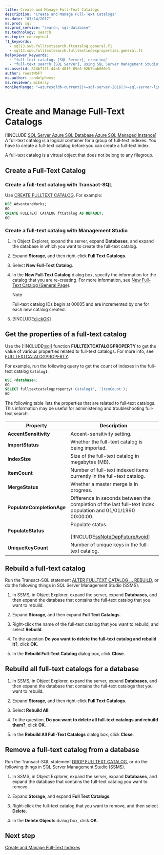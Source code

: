 ```yaml
---
title: Create and Manage Full-Text Catalogs
description: "Create and Manage Full-Text Catalogs"
ms.date: "03/14/2017"
ms.prod: sql
ms.prod_service: "search, sql-database"
ms.technology: search
ms.topic: conceptual
f1_keywords:
  - sql13.swb.fulltextsearch.ftcatalog.general.f1
  - sql13.swb.fulltextsearch.fulltextindexproperties.general.f1
helpviewer_keywords: 
  - "full-text catalogs [SQL Server], creating"
  - "full-text search [SQL Server], using SQL Server Management Studio"
ms.assetid: 824b7131-44a6-4815-89e6-62b7bab060e3
author: rwestMSFT
ms.author: randolphwest
ms.reviewer: mikeray
monikerRange: "=azuresqldb-current||>=sql-server-2016||>=sql-server-linux-2017||=azuresqldb-mi-current"
---
```


# Create and Manage Full-Text Catalogs

[!INCLUDE [SQL Server Azure SQL Database Azure SQL Managed Instance](../../includes/applies-to-version/sql-asdb-asdbmi.md)]
A full-text catalog is a logical container for a group of full-text indexes. You have to create a full-text catalog before you can create a full-text index.

A full-text catalog is a virtual object that does not belong to any filegroup.
  
##  <a name="creating"></a> Create a Full-Text Catalog  

### Create a full-text catalog with Transact-SQL
Use [CREATE FULLTEXT CATALOG](../../t-sql/statements/create-fulltext-catalog-transact-sql.md). For example:

```sql 
USE AdventureWorks;  
GO  
CREATE FULLTEXT CATALOG ftCatalog AS DEFAULT;  
GO  
``` 

### Create a full-text catalog with Management Studio
1.  In Object Explorer, expand the server, expand **Databases**, and expand the database in which you want to create the full-text catalog.  
  
2.  Expand **Storage**, and then right-click **Full Text Catalogs**.  
  
3.  Select **New Full-Text Catalog**.  
  
4.  In the **New Full-Text Catalog** dialog box, specify the information for the catalog that you are re-creating. For more information, see [New Full-Text Catalog &#40;General Page&#41;](../../t-sql/statements/create-fulltext-catalog-transact-sql.md).  
  
    > [!NOTE]  
    >  Full-text catalog IDs begin at 00005 and are incremented by one for each new catalog created.  
  
5.  [!INCLUDE[clickOK](../../includes/clickok-md.md)]  

##  <a name="props"></a> Get the properties of a full-text catalog  
Use the [!INCLUDE[tsql](../../includes/tsql-md.md)] function **FULLTEXTCATALOGPROPERTY** to get the value of various properties related to full-text catalogs. For more info, see [FULLTEXTCATALOGPROPERTY](../../t-sql/functions/fulltextcatalogproperty-transact-sql.md).

For example, run the following query to get the count of indexes in the full-text catalog `Catalog1`.

```sql 
USE <database>;  
GO  
SELECT fulltextcatalogproperty('Catalog1', 'ItemCount');  
GO  
```  
  
The following table lists the properties that are related to full-text catalogs. This information may be useful for administering and troubleshooting full-text search. 
  
|Property|Description|  
|--------------|-----------------|  
|**AccentSensitivity**|Accent-sensitivity setting.|
|**ImportStatus**|Whether the full-text catalog is being imported.|  
|**IndexSize**|Size of the full-text catalog in megabytes (MB).| 
|**ItemCount**|Number of full-text indexed items currently in the full-text catalog.|  
|**MergeStatus**|Whether a master merge is in progress.| 
|**PopulateCompletionAge**|Difference in seconds between the completion of the last full-text index population and 01/01/1990 00:00:00.| 
|**PopulateStatus**|Populate status.<br /><br /> [!INCLUDE[ssNoteDepFutureAvoid](../../includes/ssnotedepfutureavoid-md.md)]|  
|**UniqueKeyCount**|Number of unique keys in the full-text catalog.| 

##  <a name="rebuildone"></a> Rebuild a full-text catalog  

Run the Transact-SQL statement [ALTER FULLTEXT CATALOG ... REBUILD](
../../t-sql/statements/alter-fulltext-catalog-transact-sql.md), or do the following things in SQL Server Management Studio (SSMS).

1.  In SSMS, in Object Explorer, expand the server, expand **Databases**, and then expand the database that contains the full-text catalog that you want to rebuild.  
  
2.  Expand **Storage**, and then expand **Full Text Catalogs**.  
  
3.  Right-click the name of the full-text catalog that you want to rebuild, and select **Rebuild**.  
  
4.  To the question **Do you want to delete the full-text catalog and rebuild it?**, click **OK**.  
  
5.  In the **Rebuild Full-Text Catalog** dialog box, click **Close**.  
   
##  <a name="rebuildall"></a> Rebuild all full-text catalogs for a database  

1.  In SSMS, in Object Explorer, expand the server, expand **Databases**, and then expand the database that contains the full-text catalogs that you want to rebuild.  
  
2.  Expand **Storage**, and then right-click **Full Text Catalogs**.  
  
3.  Select **Rebuild All**.  
  
4.  To the question, **Do you want to delete all full-text catalogs and rebuild them?**, click **OK**.  
  
5.  In the **Rebuild All Full-Text Catalogs** dialog box, click **Close**.  
  
  
  
##  <a name="removing"></a> Remove a full-text catalog from a database  

Run the Transact-SQL statement [DROP FULLTEXT CATALOG](
../../t-sql/statements/drop-fulltext-catalog-transact-sql.md), or do the following things in SQL Server Management Studio (SSMS).

1.  In SSMS, in Object Explorer, expand the server, expand **Databases**, and expand the database that contains the full-text catalog you want to remove.  
  
2.  Expand **Storage**, and expand **Full Text Catalogs**.  
  
3.  Right-click the full-text catalog that you want to remove, and then select **Delete**.  
  
4.  In the **Delete Objects** dialog box, click **OK**.  

## Next step
[Create and Manage Full-Text Indexes](../../relational-databases/search/create-and-manage-full-text-indexes.md)
